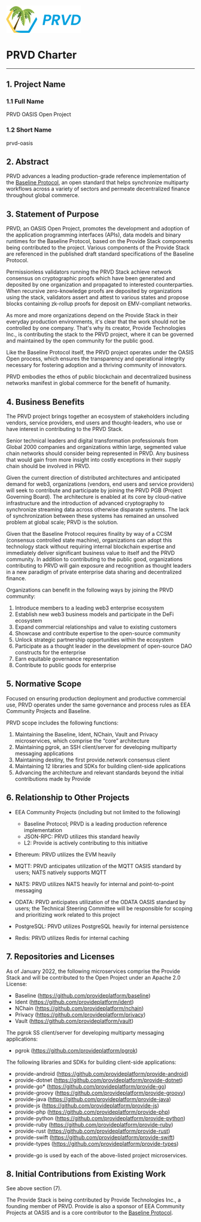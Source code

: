 <img src="artwork/prvd.png" width="200">

# PRVD Charter
-------------

## 1. Project Name
	
### 1.1 Full Name

PRVD OASIS Open Project 

### 1.2 Short Name

prvd-oasis

## 2. Abstract

PRVD advances a leading production-grade reference implementation of the [Baseline Protocol](http://baseline-protocol.org), an open standard that helps synchronize multiparty workflows across a variety of sectors and permeate decentralized finance throughout global commerce.

## 3. Statement of Purpose

PRVD, an OASIS Open Project, promotes the development and adoption of the application programming interfaces (APIs), data models and binary runtimes for the Baseline Protocol, based on the Provide Stack components being contributed to the project. Various components of the Provide Stack are referenced in the published draft standard specifications of the Baseline Protocol.

Permissionless validators running the PRVD Stack achieve network consensus on cryptographic proofs which have been generated and deposited by one organization and propagated to interested counterparties. When recursive zero-knowledge proofs are deposited by organizations using the stack, validators assert and attest to various states and propose blocks containing zk-rollup proofs for deposit on EMV-compliant networks.

As more and more organizations depend on the Provide Stack in their everyday production environments, it's clear that the work should not be controlled by one company. That's why its creator, Provide Technologies Inc., is contributing the stack to the PRVD project, where it can be governed and maintained by the open community for the public good.

Like the Baseline Protocol itself, the PRVD project operates under the OASIS Open process, which ensures the transparency and operational integrity necessary for fostering adoption and a thriving community of innovators.

PRVD embodies the ethos of public blockchain and decentralized business networks manifest in global commerce for the benefit of humanity.

## 4. Business Benefits 

The PRVD project brings together an ecosystem of stakeholders including vendors, service providers, end users and thought-leaders, who use or have interest in contributing to the PRVD Stack.

Senior technical leaders and digital transformation professionals from Global 2000 companies and organizations within large, segmented value chain networks should consider being represented in PRVD. Any business that would gain from more insight into costly exceptions in their supply chain should be involved in PRVD.

Given the current direction of distributed architectures and anticipated demand for web3, organizations (vendors, end users and service providers) will seek to contribute and participate by joining the PRVD PGB (Project Governing Board). The architecture is enabled at its core by cloud-native infrastructure and the introduction of advanced cryptography to synchronize streaming data across otherwise disparate systems. The lack of synchronization between these systems has remained an unsolved problem at global scale; PRVD is the solution.

Given that the Baseline Protocol requires finality by way of a CCSM (consensus controlled state machine), organizations can adopt this technology stack without requiring internal blockchain expertise and immediately deliver significant business value to itself and the PRVD community. In addition to contributing to the public good, organizations contributing to PRVD will gain exposure and recognition as thought leaders in a new paradigm of private enterprise data sharing and decentralized finance.

Organizations can benefit in the following ways by joining the PRVD community:

1. Introduce members to a leading web3 enterprise ecosystem
2. Establish new web3 business models and participate in the DeFi ecosystem
3. Expand commercial relationships and value to existing customers
4. Showcase and contribute expertise to the open-source community
5. Unlock strategic partnership opportunities within the ecosystem
6. Participate as a thought leader in the development of open-source DAO constructs for the enterprise
7. Earn equitable governance representation
8. Contribute to public goods for enterprise

## 5. Normative Scope

Focused on ensuring production deployment and productive commercial use, PRVD operates under the same governance and process rules as EEA Community Projects and Baseline.

PRVD scope includes the following functions:

1. Maintaining the Baseline, Ident, NChain, Vault and Privacy microservices, which comprise the “core” architecture
2. Maintaining pgrok, an SSH client/server for developing multiparty messaging applications
3. Maintaining destiny, the first provide.network consensus client
4. Maintaining 12 libraries and SDKs for building client-side applications
5. Advancing the architecture and relevant standards beyond the initial contributions made by Provide

## 6. Relationship to Other Projects

- EEA Community Projects (including but not limited to the following)
  - Baseline Protocol; PRVD is a leading production reference implementation
  - JSON-RPC: PRVD utilizes this standard heavily
  - L2: Provide is actively contributing to this initiative

- Ethereum: PRVD utilizes the EVM heavily

- MQTT: PRVD anticipates utilization of the MQTT OASIS standard by users; NATS natively supports MQTT

- NATS: PRVD utilizes NATS heavily for internal and point-to-point messaging

- ODATA: PRVD anticipates utilization of the ODATA OASIS standard by users; the Technical Steering Committee will be responsible for scoping and prioritizing work related to this project

- PostgreSQL: PRVD utilizes PostgreSQL heavily for internal persistence

- Redis: PRVD utilizes Redis for internal caching

## 7. Repositories and Licenses

As of January 2022, the following microservices comprise the Provide Stack and will be contributed to the Open Project under an Apache 2.0 License:

- Baseline (https://github.com/provideplatform/baseline)
- Ident (https://github.com/provideplatform/ident)
- NChain (https://github.com/provideplatform/nchain)
- Privacy (https://github.com/provideplatform/privacy)
- Vault (https://github.com/provideplatform/vault)

The pgrok SS client/server for developing multiparty messaging applications:

- pgrok (https://github.com/provideplatform/pgrok)

The following libraries and SDKs for building client-side applications:

- provide-android (https://github.com/provideplatform/provide-android)
- provide-dotnet (https://github.com/provideplatform/provide-dotnet)
- provide-go* (https://github.com/provideplatform/provide-go)
- provide-groovy (https://github.com/provideplatform/provide-groovy)
- provide-java (https://github.com/provideplatform/provide-java)
- provide-js (https://github.com/provideplatform/provide-js)
- provide-php (https://github.com/provideplatform/provide-php)
- provide-python (https://github.com/provideplatform/provide-python)
- provide-ruby (https://github.com/provideplatform/provide-ruby)
- provide-rust (https://github.com/provideplatform/provide-rust)
- provide-swift (https://github.com/provideplatform/provide-swift)
- provide-types (https://github.com/provideplatform/provide-types)

* provide-go is used by each of the above-listed project microservices.

## 8. Initial Contributions from Existing Work

See above section (7).

The Provide Stack is being contributed by Provide Technologies Inc., a founding member of PRVD. Provide is also a sponsor of EEA Community Projects at OASIS and is a core contributor to the [Baseline Protocol](http://baseline-protocol.org).
